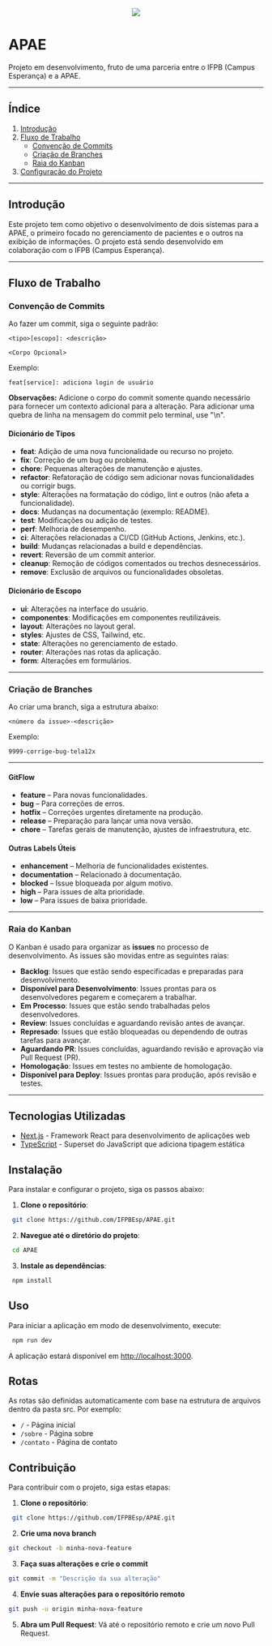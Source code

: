 <p align="center">
  <img src="https://github.com/user-attachments/assets/be92f146-a67b-42bd-8d77-e4e1c02e581a" />
</p>

# APAE

Projeto em desenvolvimento, fruto de uma parceria entre o IFPB (Campus Esperança) e a APAE.

---

## Índice

1. [Introdução](#introdução)
2. [Fluxo de Trabalho](#fluxo-de-trabalho)
   - [Convenção de Commits](#convenção-de-commits)
   - [Criação de Branches](#criação-de-branches)
   - [Raia do Kanban](#raia-do-kanban)
3. [Configuração do Projeto](#configuração-do-projeto)

---

## Introdução

Este projeto tem como objetivo o desenvolvimento de dois sistemas para a APAE, o primeiro focado no gerenciamento de pacientes e o outros na exibição de informações. O projeto está sendo desenvolvido em colaboração com o IFPB (Campus Esperança).

---

## Fluxo de Trabalho

### Convenção de Commits

Ao fazer um commit, siga o seguinte padrão:

    <tipo>[escopo]: <descrição>

    <Corpo Opcional>

Exemplo:

    feat[service]: adiciona login de usuário

**Observações:** Adicione o corpo do commit somente quando necessário para fornecer um contexto adicional para a alteração. Para adicionar uma quebra de linha na mensagem do commit pelo terminal, use "\n".

#### Dicionário de Tipos

- **feat**: Adição de uma nova funcionalidade ou recurso no projeto.
- **fix**: Correção de um bug ou problema.
- **chore**: Pequenas alterações de manutenção e ajustes.
- **refactor**: Refatoração de código sem adicionar novas funcionalidades ou corrigir bugs.
- **style**: Alterações na formatação do código, lint e outros (não afeta a funcionalidade).
- **docs**: Mudanças na documentação (exemplo: README).
- **test**: Modificações ou adição de testes.
- **perf**: Melhoria de desempenho.
- **ci**: Alterações relacionadas a CI/CD (GitHub Actions, Jenkins, etc.).
- **build**: Mudanças relacionadas a build e dependências.
- **revert**: Reversão de um commit anterior.
- **cleanup**: Remoção de códigos comentados ou trechos desnecessários.
- **remove**: Exclusão de arquivos ou funcionalidades obsoletas.

#### Dicionário de Escopo

- **ui**: Alterações na interface do usuário.
- **componentes**: Modificações em componentes reutilizáveis.
- **layout**: Alterações no layout geral.
- **styles**: Ajustes de CSS, Tailwind, etc.
- **state**: Alterações no gerenciamento de estado.
- **router**: Alterações nas rotas da aplicação.
- **form**: Alterações em formulários.

---

### Criação de Branches

Ao criar uma branch, siga a estrutura abaixo:

    <número da issue>-<descrição>

Exemplo:

    9999-corrige-bug-tela12x

---

#### GitFlow

- **feature** – Para novas funcionalidades.
- **bug** – Para correções de erros.
- **hotfix** – Correções urgentes diretamente na produção.
- **release** – Preparação para lançar uma nova versão.
- **chore** – Tarefas gerais de manutenção, ajustes de infraestrutura, etc.

#### Outras Labels Úteis

- **enhancement** – Melhoria de funcionalidades existentes.
- **documentation** – Relacionado à documentação.
- **blocked** – Issue bloqueada por algum motivo.
- **high** – Para issues de alta prioridade.
- **low** – Para issues de baixa prioridade.

---

### Raia do Kanban

O Kanban é usado para organizar as **issues** no processo de desenvolvimento. As issues são movidas entre as seguintes raias:

- **Backlog**: Issues que estão sendo especificadas e preparadas para desenvolvimento.
- **Disponível para Desenvolvimento**: Issues prontas para os desenvolvedores pegarem e começarem a trabalhar.
- **Em Processo**: Issues que estão sendo trabalhadas pelos desenvolvedores.
- **Review**: Issues concluídas e aguardando revisão antes de avançar.
- **Represado**: Issues que estão bloqueadas ou dependendo de outras tarefas para avançar.
- **Aguardando PR**: Issues concluídas, aguardando revisão e aprovação via Pull Request (PR).
- **Homologação**: Issues em testes no ambiente de homologação.
- **Disponível para Deploy**: Issues prontas para produção, após revisão e testes.

---

## Tecnologias Utilizadas

- [Next.js](https://nextjs.org/) - Framework React para desenvolvimento de aplicações web
- [TypeScript](https://www.typescriptlang.org/) - Superset do JavaScript que adiciona tipagem estática

## Instalação

Para instalar e configurar o projeto, siga os passos abaixo:

1. **Clone o repositório**:
  ```bash
   git clone https://github.com/IFPBEsp/APAE.git
  ```

2. **Navegue até o diretório do projeto**:
  ```bash
   cd APAE
  ```

3. **Instale as dependências**:
  ```bash
   npm install
  ```

## Uso

Para iniciar a aplicação em modo de desenvolvimento, execute:

  ```bash
   npm run dev
  ```

A aplicação estará disponível em [http://localhost:3000](http://localhost:3000).

## Rotas

As rotas são definidas automaticamente com base na estrutura de arquivos dentro da pasta src. Por exemplo:

- `/` - Página inicial
- `/sobre` - Página sobre
- `/contato` - Página de contato

##  Contribuição 

Para contribuir com o projeto, siga estas etapas:

1. **Clone o repositório**:
  ```bash
   git clone https://github.com/IFPBEsp/APAE.git
  ```

2. **Crie uma nova branch**
  ```bash
  git checkout -b minha-nova-feature
  ```

3. **Faça suas alterações e crie o commit**
  ```bash
  git commit -m "Descrição da sua alteração"
  ```

4. **Envie suas alterações para o repositório remoto**
  ```bash
  git push -u origin minha-nova-feature
  ```

5. **Abra um Pull Request**: Vá até o repositório remoto e crie um novo Pull Request.